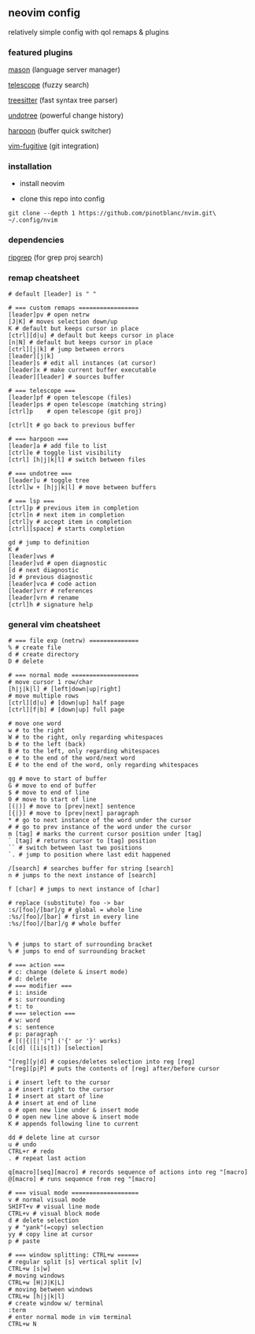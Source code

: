 ## neovim config

relatively simple config with qol remaps & plugins


### featured plugins

[mason](https://github.com/williamboman/mason.nvim) (language server manager)

[telescope](https://github.com/nvim-telescope/telescope.nvim) (fuzzy search)

[treesitter](https://github.com/nvim-treesitter/nvim-treesitter) (fast syntax tree parser)

[undotree](https://github.com/mbbill/undotree) (powerful change history)

[harpoon](https://github.com/ThePrimeagen/harpoon) (buffer quick switcher)

[vim-fugitive](https://github.com/tpope/vim-fugitive) (git integration)


### installation

- install neovim

- clone this repo into config

```shell
git clone --depth 1 https://github.com/pinotblanc/nvim.git\ 
~/.config/nvim
```

### dependencies

[ripgrep](https://github.com/BurntSushi/ripgrep) (for grep proj search)


### remap cheatsheet

```shell
# default [leader] is " "

# === custom remaps =================
[leader]pv # open netrw
[J|K] # moves selection down/up
K # default but keeps cursor in place
[ctrl][d|u] # default but keeps cursor in place
[n|N] # default but keeps cursor in place
[ctrl][j|k] # jump between errors
[leader][j|k]
[leader]s # edit all instances (at cursor)
[leader]x # make current buffer executable 
[leader][leader] # sources buffer

# === telescope ===
[leader]pf # open telescope (files)
[leader]ps # open telescope (matching string)
[ctrl]p    # open telescope (git proj)

[ctrl]t # go back to previous buffer

# === harpoon ===
[leader]a # add file to list
[ctrl]e # toggle list visibility 
[ctrl] [h|j|k|l] # switch between files

# === undotree ===
[leader]u # toggle tree
[ctrl]w + [h|j|k|l] # move between buffers

# === lsp ===
[ctrl]p # previous item in completion 
[ctrl]n # next item in completion
[ctrl]y # accept item in completion
[ctrl][space] # starts completion

gd # jump to definition
K #
[leader]vws #
[leader]vd # open diagnostic
[d # next diagnostic
]d # previous diagnostic
[leader]vca # code action
[leader]vrr # references
[leader]vrn # rename
[ctrl]h # signature help
```

### general vim cheatsheet

```shell
# === file exp (netrw) ==============
% # create file
d # create directory
D # delete

# === normal mode ===================
# move cursor 1 row/char
[h|j|k|l] # [left|down|up|right]
# move multiple rows
[ctrl][d|u] # [down|up] half page
[ctrl][f|b] # [down|up] full page

# move one word
w # to the right
W # to the right, only regarding whitespaces
b # to the left (back)
B # to the left, only regarding whitespaces
e # to the end of the word/next word
E # to the end of the word, only regarding whitespaces

gg # move to start of buffer
G # move to end of buffer
$ # move to end of line
0 # move to start of line
[(|)] # move to [prev|next] sentence
[{|}] # move to [prev|next] paragraph
* # go to next instance of the word under the cursor
# # go to prev instance of the word under the cursor
m [tag] # marks the current cursor position under [tag]
` [tag] # returns cursor to [tag] position
`` # switch between last two positions
`. # jump to position where last edit happened

/[search] # searches buffer for string [search]
n # jumps to the next instance of [search]

f [char] # jumps to next instance of [char]

# replace (substitute) foo -> bar
:s/[foo]/[bar]/g # global = whole line
:%s/[foo]/[bar] # first in every line
:%s/[foo]/[bar]/g # whole buffer


% # jumps to start of surrounding bracket
% # jumps to end of surrounding bracket

# === action ===
# c: change (delete & insert mode)
# d: delete
# === modifier ===
# i: inside
# s: surrounding
# t: to
# === selection ===
# w: word
# s: sentence
# p: paragraph
# [(|{|[|'|"] ('{' or '}' works)
[c|d] ([i|s|t]) [selection]

"[reg][y|d] # copies/deletes selection into reg [reg]
"[reg][p|P] # puts the contents of [reg] after/before cursor

i # insert left to the cursor
a # insert right to the cursor
I # insert at start of line
A # insert at end of line
o # open new line under & insert mode
O # open new line above & insert mode
K # appends following line to current

dd # delete line at cursor
u # undo
CTRL+r # redo
. # repeat last action

q[macro][seq][macro] # records sequence of actions into reg "[macro]
@[macro] # runs sequence from reg "[macro]

# === visual mode ===================
v # normal visual mode
SHIFT+v # visual line mode
CTRL+v # visual block mode
d # delete selection
y # "yank"(=copy) selection
yy # copy line at cursor
p # paste

# === window splitting: CTRL+w ======
# regular split [s] vertical split [v]
CTRL+w [s|w]
# moving windows
CTRL+w [H|J|K|L]
# moving between windows
CTRL+w [h|j|k|l]
# create window w/ terminal
:term
# enter normal mode in vim terminal
CTRL+w N
```
